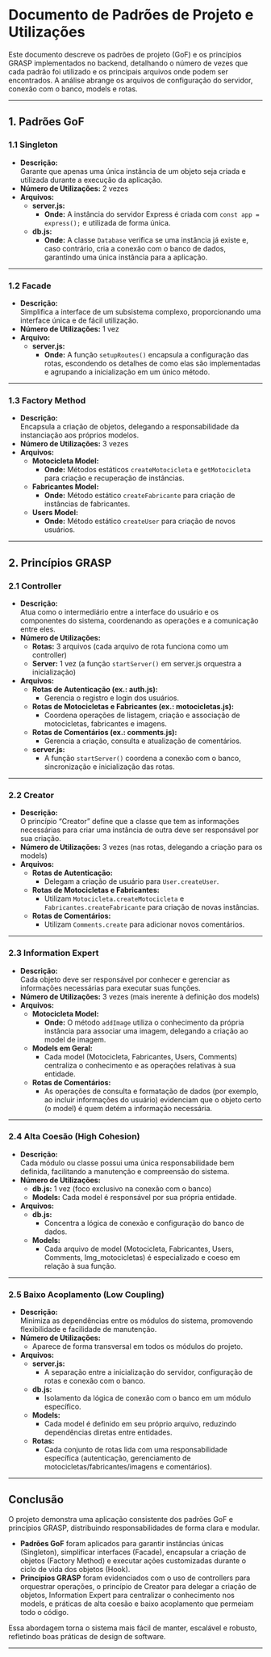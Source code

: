 # Documento de Padrões de Projeto e Utilizações

Este documento descreve os padrões de projeto (GoF) e os princípios GRASP implementados no backend, detalhando o número de vezes que cada padrão foi utilizado e os principais arquivos onde podem ser encontrados. A análise abrange os arquivos de configuração do servidor, conexão com o banco, models e rotas.

---

## 1. Padrões GoF

### 1.1 Singleton
- **Descrição:**  
  Garante que apenas uma única instância de um objeto seja criada e utilizada durante a execução da aplicação.
- **Número de Utilizações:** 2 vezes
- **Arquivos:**
  - **server.js:**  
    - **Onde:** A instância do servidor Express é criada com `const app = express();` e utilizada de forma única.
  - **db.js:**  
    - **Onde:** A classe `Database` verifica se uma instância já existe e, caso contrário, cria a conexão com o banco de dados, garantindo uma única instância para a aplicação.

---

### 1.2 Facade
- **Descrição:**  
  Simplifica a interface de um subsistema complexo, proporcionando uma interface única e de fácil utilização.
- **Número de Utilizações:** 1 vez
- **Arquivo:**
  - **server.js:**  
    - **Onde:** A função `setupRoutes()` encapsula a configuração das rotas, escondendo os detalhes de como elas são implementadas e agrupando a inicialização em um único método.

---

### 1.3 Factory Method
- **Descrição:**  
  Encapsula a criação de objetos, delegando a responsabilidade da instanciação aos próprios modelos.
- **Número de Utilizações:** 3 vezes
- **Arquivos:**
  - **Motocicleta Model:**  
    - **Onde:** Métodos estáticos `createMotocicleta` e `getMotocicleta` para criação e recuperação de instâncias.
  - **Fabricantes Model:**  
    - **Onde:** Método estático `createFabricante` para criação de instâncias de fabricantes.
  - **Users Model:**  
    - **Onde:** Método estático `createUser` para criação de novos usuários.

---

## 2. Princípios GRASP

### 2.1 Controller
- **Descrição:**  
  Atua como o intermediário entre a interface do usuário e os componentes do sistema, coordenando as operações e a comunicação entre eles.
- **Número de Utilizações:**  
  - **Rotas:** 3 arquivos (cada arquivo de rota funciona como um controller)  
  - **Server:** 1 vez (a função `startServer()` em server.js orquestra a inicialização)
- **Arquivos:**
  - **Rotas de Autenticação (ex.: auth.js):**  
    - Gerencia o registro e login dos usuários.
  - **Rotas de Motocicletas e Fabricantes (ex.: motocicletas.js):**  
    - Coordena operações de listagem, criação e associação de motocicletas, fabricantes e imagens.
  - **Rotas de Comentários (ex.: comments.js):**  
    - Gerencia a criação, consulta e atualização de comentários.
  - **server.js:**  
    - A função `startServer()` coordena a conexão com o banco, sincronização e inicialização das rotas.

---

### 2.2 Creator
- **Descrição:**  
  O princípio “Creator” define que a classe que tem as informações necessárias para criar uma instância de outra deve ser responsável por sua criação.
- **Número de Utilizações:** 3 vezes (nas rotas, delegando a criação para os models)
- **Arquivos:**
  - **Rotas de Autenticação:**  
    - Delegam a criação de usuário para `User.createUser`.
  - **Rotas de Motocicletas e Fabricantes:**  
    - Utilizam `Motocicleta.createMotocicleta` e `Fabricantes.createFabricante` para criação de novas instâncias.
  - **Rotas de Comentários:**  
    - Utilizam `Comments.create` para adicionar novos comentários.

---

### 2.3 Information Expert
- **Descrição:**  
  Cada objeto deve ser responsável por conhecer e gerenciar as informações necessárias para executar suas funções.
- **Número de Utilizações:** 3 vezes (mais inerente à definição dos models)
- **Arquivos:**
  - **Motocicleta Model:**  
    - **Onde:** O método `addImage` utiliza o conhecimento da própria instância para associar uma imagem, delegando a criação ao model de imagem.
  - **Models em Geral:**  
    - Cada model (Motocicleta, Fabricantes, Users, Comments) centraliza o conhecimento e as operações relativas à sua entidade.
  - **Rotas de Comentários:**  
    - As operações de consulta e formatação de dados (por exemplo, ao incluir informações do usuário) evidenciam que o objeto certo (o model) é quem detém a informação necessária.

---

### 2.4 Alta Coesão (High Cohesion)
- **Descrição:**  
  Cada módulo ou classe possui uma única responsabilidade bem definida, facilitando a manutenção e compreensão do sistema.
- **Número de Utilizações:**  
  - **db.js:** 1 vez (foco exclusivo na conexão com o banco)
  - **Models:** Cada model é responsável por sua própria entidade.
- **Arquivos:**
  - **db.js:**  
    - Concentra a lógica de conexão e configuração do banco de dados.
  - **Models:**  
    - Cada arquivo de model (Motocicleta, Fabricantes, Users, Comments, Img_motocicletas) é especializado e coeso em relação à sua função.

---

### 2.5 Baixo Acoplamento (Low Coupling)
- **Descrição:**  
  Minimiza as dependências entre os módulos do sistema, promovendo flexibilidade e facilidade de manutenção.
- **Número de Utilizações:**  
  - Aparece de forma transversal em todos os módulos do projeto.
- **Arquivos:**
  - **server.js:**  
    - A separação entre a inicialização do servidor, configuração de rotas e conexão com o banco.
  - **db.js:**  
    - Isolamento da lógica de conexão com o banco em um módulo específico.
  - **Models:**  
    - Cada model é definido em seu próprio arquivo, reduzindo dependências diretas entre entidades.
  - **Rotas:**  
    - Cada conjunto de rotas lida com uma responsabilidade específica (autenticação, gerenciamento de motocicletas/fabricantes/imagens e comentários).

---

## Conclusão

O projeto demonstra uma aplicação consistente dos padrões GoF e princípios GRASP, distribuindo responsabilidades de forma clara e modular.  
- **Padrões GoF** foram aplicados para garantir instâncias únicas (Singleton), simplificar interfaces (Facade), encapsular a criação de objetos (Factory Method) e executar ações customizadas durante o ciclo de vida dos objetos (Hook).  
- **Princípios GRASP** foram evidenciados com o uso de controllers para orquestrar operações, o princípio de Creator para delegar a criação de objetos, Information Expert para centralizar o conhecimento nos models, e práticas de alta coesão e baixo acoplamento que permeiam todo o código.

Essa abordagem torna o sistema mais fácil de manter, escalável e robusto, refletindo boas práticas de design de software.

---
